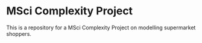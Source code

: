 # MSci Complexity Project

This is a repository for a MSci Complexity Project on modelling supermarket shoppers.
